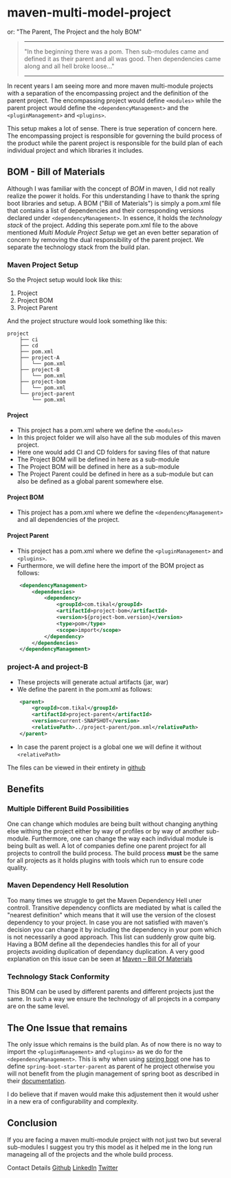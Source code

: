 # maven-multi-model-project

or: "The Parent, The Project and the holy BOM"

> ***
> "In the beginning there was a pom. Then sub-modules 
>  came and defined it as their parent and all was good.
>  Then dependencies came along and all hell broke loose..."
> ***

In recent years I am seeing more and more maven multi-module projects with a separation of the encompassing project and the definition of the parent project. The encompassing project would define `<modules>` while the parent project would define the `<dependencyManagement>` and the `<pluginManagement>` and `<plugins>`.

This setup makes a lot of sense. There is true seperation of concern here. The encompassing project is responsible for governing the build process of the product while the parent project is responsible for the build plan of each individual project and which libraries it includes.

## BOM - Bill of Materials
Although I was familiar  with the concept of *BOM* in maven, I did not really realize the power it holds. For this understanding I have to thank the spring boot libraries and setup.
A BOM ("Bill of Materials") is simply a pom.xml file that contains a list of dependencies and their corresponding versions declared under `<dependencyManagement>`. In essence, it holds the *technology stack* of the project. Adding this seperate pom.xml file to the above mentioned *Multi Module Project Setup* we get an even better separation of concern by removing the dual responsibility of the parent project. We separate the technology stack from the build plan. 

### Maven Project Setup
So the Project setup would look like this:

1. Project
2. Project BOM
3. Project Parent

And the project structure would look something like this:

```
project
	├── ci
	├── cd
	├── pom.xml
	├── project-A
	│   └── pom.xml
	├── project-B
	│   └── pom.xml
	├── project-bom
	│   └── pom.xml
	└── project-parent
	    └── pom.xml
```

#### Project
+ This project has a pom.xml where we define the `<modules>`
+ In this project folder we will also have all the sub modules of this maven project.
+ Here one would add CI and CD folders for saving files of that nature
+ The Project BOM will be defined in here as a sub-module
+ The Project BOM will be defined in here as a sub-module
+ The Project Parent could be defined in here as a sub-module but can also be defined as a global parent somewhere else.

#### Project BOM
+ This project has a pom.xml where we define the `<dependencyManagement>` and all dependencies of the project.

#### Project Parent
+ This project has a pom.xml where we define the `<pluginManagement>` and `<plugins>`. 
+ Furthermore, we will define here the import of the BOM project as follows:

```xml
	<dependencyManagement>
		<dependencies>
			<dependency>
				<groupId>com.tikal</groupId>
				<artifactId>project-bom</artifactId>
				<version>${project-bom.version}</version>
				<type>pom</type>
				<scope>import</scope>
			</dependency>
		</dependencies>		
	</dependencyManagement>
```

### project-A and project-B
+ These projects will generate actual artifacts (jar, war)
+ We define the parent in the pom.xml as follows:

```xml
	<parent>
		<groupId>com.tikal</groupId>
		<artifactId>project-parent</artifactId>
		<version>current-SNAPSHOT</version>
		<relativePath>../project-parent/pom.xml</relativePath>
	</parent>
```
+ In case the parent project is a global one we will define it without `<relativePath>`

The files can be viewed in their entirety in [github](https://github.com/YoavNordmann/maven-multi-model-project)

## Benefits

### Multiple Different Build Possibilities

One can change which modules are being built without changing anything else withing the project either by way of profiles or by way of another sub-module. 
Furthermore, one can change the way each individual module is being built as well. A lot of companies define one parent project for all projects to controll the build process. The build process **must** be the same for all projects as it holds plugins with tools which run to ensure code quality.
### Maven Dependency Hell Resolution

Too many times we struggle to get the Maven Dependency Hell uner controll. Transitive dependency conflicts are mediated by what is called the "nearest definition" which means that it will use the version of the closest dependency to your project. In case you are not satisfied with maven's decision you can change it by including the dependency in your pom which is not necessarily a good approach. This list can suddenly grow quite big.
Having a BOM define all the dependecies handles this for all of your projects avoiding duplication of dependancy duplication. A very good explanation on this issue can be seen at [Maven – Bill Of Materials](http://blog.inflinx.com/2013/12/29/maven-bill-of-materials/)

### Technology Stack Conformity
This BOM can be used by different parents and different projects just the same. In such a way we ensure the technology of all projects in a company are on the same level.

## The One Issue that remains
The only issue which remains is the build plan. As of now there is no way to import the `<pluginManagement>` and `<plugins>` as we do for the `<dependencyManagement>`. This is why when using [spring boot](https://projects.spring.io/spring-boot/) one has to define `spring-boot-starter-parent` as parent of he project otherwise you will not benefit from the plugin management of spring boot as described in their [documentation](https://docs.spring.io/spring-boot/docs/current/reference/html/using-boot-build-systems.html#using-boot-maven-parent-pom).

I do believe that if maven would make this adjustement then it would usher in a new era of configurability and complexity.

## Conclusion
If you are facing a maven multi-module project with not just two but several sub-modules I suggest you try this model as it helped me in the long run manageing all of the projects and the whole build process.

Contact Details
[Github](https://github.com/YoavNordmann)
[LinkedIn](https://www.linkedin.com/in/yoavnordmann/)
[Twitter](https://twitter.com/YoavNordmann)

